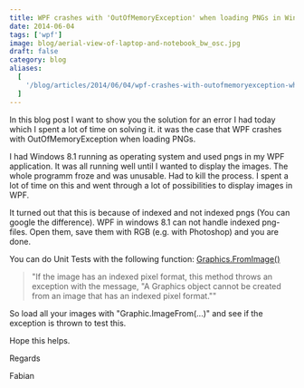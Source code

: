 ```yaml
---
title: WPF crashes with 'OutOfMemoryException' when loading PNGs in Windows 8.1
date: 2014-06-04
tags: ['wpf']
image: blog/aerial-view-of-laptop-and-notebook_bw_osc.jpg
draft: false
category: blog
aliases:
  [
    '/blog/articles/2014/06/04/wpf-crashes-with-outofmemoryexception-when-loading-pngs/',
  ]
---
```


In this blog post I want to show you the solution for an error I had today which I spent a lot of time on solving it. it was the case that WPF crashes with OutOfMemoryException when loading PNGs.

I had Windows 8.1 running as operating system and used pngs in my WPF application. It was all running well until I wanted to display the images. The whole programm froze and was unusable. Had to kill the process. I spent a lot of time on this and went through a lot of possibilities to display images in WPF.

It turned out that this is because of indexed and not indexed pngs (You can google the difference). WPF in windows 8.1 can not handle indexed png-files. Open them, save them with RGB (e.g. with Photoshop) and you are done.

You can do Unit Tests with the following function: <a href="http://msdn.microsoft.com/en-us/library/system.drawing.graphics.fromimage.aspx">Graphics.FromImage()</a>

> "If the image has an indexed pixel format, this method throws an exception with the message, "A Graphics object cannot be created from an image that has an indexed pixel format.""

So load all your images with "Graphic.ImageFrom(...)" and see if the exception is thrown to test this.

Hope this helps.

Regards

Fabian
